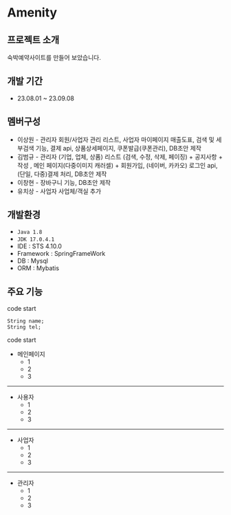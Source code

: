 # Amenity

## 프로젝트 소개

숙박예약사이트를 만들어 보았습니다.


## 개발 기간

- 23.08.01 ~ 23.09.08


## 멤버구성

- 이상원 - 관리자 회원/사업자 관리 리스트, 사업자 마이페이지 매출도표, 검색 및 세부검색 기능, 결제 api, 상품상세페이지, 쿠폰발급(쿠폰관리), DB초안 제작
- 김범규 - 관리자 (기업, 업체, 상품) 리스트 (검색, 수정, 삭제, 페이징) + 공지사항 + 작성 , 메인 페이지(다중이미지 캐러셀) + 회원가입, (네이버, 카카오) 로그인 api, (단일, 다중)결제 처리, DB초안 제작
- 이창현 - 장바구니 기능, DB초안 제작
- 유치상 - 사업자 사업체/객실 추가

## 개발환경

- `Java 1.8`
- `JDK 17.0.4.1`
- IDE : STS 4.10.0
- Framework : SpringFrameWork
- DB : Mysql
- ORM : Mybatis

## 주요 기능
code start
```
String name;
String tel;
```
code start
- 메인페이지
  - 1
  - 2
  - 3
------------
- 사용자
  - 1
  - 2
  - 3
------------
- 사업자
  - 1
  - 2
  - 3
------------
- 관리자
  - 1
  - 2
  - 3


  
